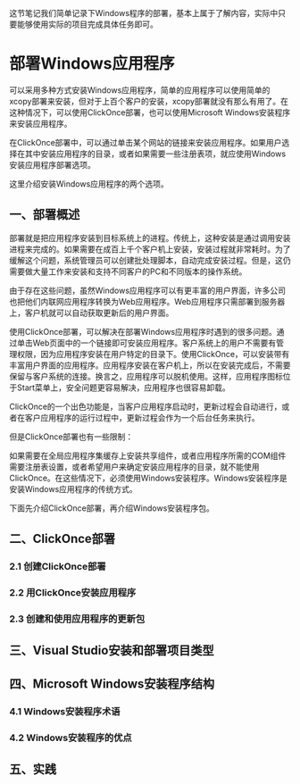 这节笔记我们简单记录下Windows程序的部署，基本上属于了解内容，实际中只要能够使用实际的项目完成具体任务即可。

# 部署Windows应用程序 #

可以采用多种方式安装Windows应用程序，简单的应用程序可以使用简单的xcopy部署来安装，但对于上百个客户的安装，xcopy部署就没有那么有用了。在这种情况下，可以使用ClickOnce部署，也可以使用Microsoft Windows安装程序来安装应用程序。

在ClickOnce部署中，可以通过单击某个网站的链接来安装应用程序。如果用户选择在其中安装应用程序的目录，或者如果需要一些注册表项，就应使用Windows安装应用程序部署选项。

这里介绍安装Windows应用程序的两个选项。

## 一、部署概述 ##

部署就是把应用程序安装到目标系统上的进程。传统上，这种安装是通过调用安装进程来完成的。如果需要在成百上千个客户机上安装，安装过程就非常耗时。为了缓解这个问题，系统管理员可以创建批处理脚本，自动完成安装过程。但是，这仍需要做大量工作来安装和支持不同客户的PC和不同版本的操作系统。

由于存在这些问题，虽然Windows应用程序可以有更丰富的用户界面，许多公司也把他们内联网应用程序转换为Web应用程序。Web应用程序只需部署到服务器上，客户机就可以自动获取更新后的用户界面。

使用ClickOnce部署，可以解决在部署Windows应用程序时遇到的很多问题。通过单击Web页面中的一个链接即可安装应用程序。客户系统上的用户不需要有管理权限，因为应用程序安装在用户特定的目录下。使用ClickOnce，可以安装带有丰富用户界面的应用程序。应用程序安装在客户机上，所以在安装完成后，不需要保留与客户系统的连接。换言之，应用程序可以脱机使用。这样，应用程序图标位于Start菜单上，安全问题更容易解决，应用程序也很容易卸载。

ClickOnce的一个出色功能是，当客户应用程序启动时，更新过程会自动进行，或者在客户应用程序的运行过程中，更新过程会作为一个后台任务来执行。

但是ClickOnce部署也有一些限制：

如果需要在全局应用程序集缓存上安装共享组件，或者应用程序所需的COM组件需要注册表设置，或者希望用户来确定安装应用程序的目录，就不能使用ClickOnce。在这些情况下，必须使用Windows安装程序。Windows安装程序是安装Windows应用程序的传统方式。

下面先介绍ClickOnce部署，再介绍Windows安装程序包。

## 二、ClickOnce部署 ##

### 2.1 创建ClickOnce部署

### 2.2 用ClickOnce安装应用程序

### 2.3 创建和使用应用程序的更新包

## 三、Visual Studio安装和部署项目类型 ##

## 四、Microsoft Windows安装程序结构 ##

### 4.1 Windows安装程序术语

### 4.2 Windows安装程序的优点

## 五、实践 ##